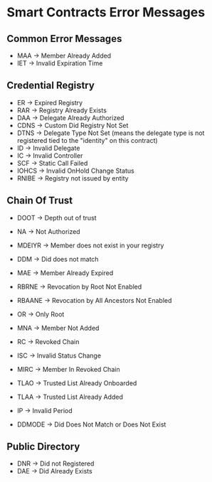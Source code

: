 # Smart Contracts Error Messages

## Common Error Messages

- MAA -> Member Already Added
- IET -> Invalid Expiration Time

## Credential Registry

- ER -> Expired Registry
- RAR -> Registry Already Exists
- DAA -> Delegate Already Authorized
- CDNS -> Custom Did Registry Not Set
- DTNS -> Delegate Type Not Set (means the delegate type is not registered tied to the "identity" on this contract)
- ID -> Invalid Delegate
- IC -> Invalid Controller
- SCF -> Static Call Failed
- IOHCS -> Invalid OnHold Change Status
- RNIBE -> Registry not issued by entity

## Chain Of Trust

- DOOT -> Depth out of trust
- NA -> Not Authorized
- MDEIYR -> Member does not exist in your registry
- DDM -> Did does not match
- MAE -> Member Already Expired
- RBRNE -> Revocation by Root Not Enabled
- RBAANE -> Revocation by All Ancestors Not Enabled
- OR -> Only Root
- MNA -> Member Not Added
- RC -> Revoked Chain
- ISC -> Invalid Status Change
- MIRC -> Member In Revoked Chain

- TLAO -> Trusted List Already Onboarded
- TLAA -> Trusted List Already Added
- IP -> Invalid Period
- DDMODE -> Did Does Not Match or Does Not Exist

## Public Directory

- DNR -> Did not Registered
- DAE -> Did Already Exists
